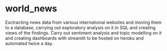 # world_news
Exctracting news data from various international websites and moving them to a database, carrying out exploratory analysis on it in SQL and creating views of the findings. Carry out sentiment analysis and topic modelling on it and creating dashboards with streamlit to be hosted on heroku and automated twice a day.
